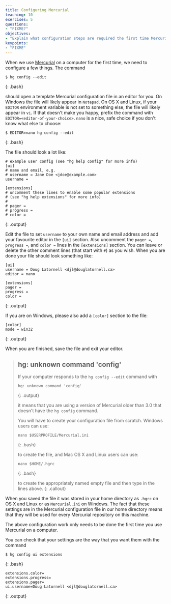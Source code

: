 ```yaml
---
title: Configuring Mercurial
teaching: 10
exercises: 5
questions:
- "FIXME?"
objectives:
- "Explain what configuration steps are required the first time Mercurial is used on a computer."
keypoints:
- "FIXME"
---
```


When we use [Mercurial](http://mercurial.selenic.com/) on a computer for the
first time,
we need to configure a few things.
The command

~~~
$ hg config --edit
~~~
{: .bash}

should open a template Mercurial configuration file in an editor for you.
On Windows the file will likely appear in `Notepad`.
On OS X and Linux,
if your `EDITOR` environment variable is not set to something else,
the file will likely appear in `vi`.
If that doesn't make you happy,
prefix the command with `EDITOR=<editor-of-your-choice>`.
`nano` is a nice,
safe choice if you don't know what else to choose:

~~~
$ EDITOR=nano hg config --edit
~~~
{: .bash}

The file should look a lot like:

~~~
# example user config (see "hg help config" for more info)
[ui]
# name and email, e.g.
# username = Jane Doe <jdoe@example.com>
username =

[extensions]
# uncomment these lines to enable some popular extensions
# (see "hg help extensions" for more info)
#
# pager =
# progress =
# color =
~~~
{: .output}

Edit the file to set `username` to your own name and email address and add your
favourite editor in the `[ui]` section.
Also uncomment the `pager =`,
`progress =`,
and `color =` lines in the `[extensions]` section.
You can leave or delete the other comment lines (that start with `#`) as you wish.
When you are done your file should look something like:

~~~
[ui]
username = Doug Latornell <djl@douglatornell.ca>
editor = nano

[extensions]
pager =
progress =
color =
~~~
{: .output}

If you are on Windows,
please also add a `[color]` section to the file:

~~~
[color]
mode = win32
~~~
{: .output}

When you are finished,
save the file and exit your editor.


> ## hg: unknown command 'config'
>
> If your computer responds to the `hg config --edit` command with
>
> ~~~
> hg: unknown command 'config'
> ~~~
> {: .output}
>
> it means that you are using a version of Mercurial older than 3.0 that
> doesn't have the `hg config` command.
>
> You will have to create your configuration file from scratch.
> Windows users can use:
>
> ~~~
> nano $USERPROFILE/Mercurial.ini
> ~~~
> {: .bash}
>
> to create the file,
> and Mac OS X and Linux users can use:
>
> ~~~
> nano $HOME/.hgrc
> ~~~
> {: .bash}
>
> to create the appropriately named empty file and then type in the lines
> above.
{: .callout}

When you saved the file it was stored in your home directory as `.hgrc` on OS X and
Linux or as `Mercurial.ini` on Windows.
The fact that these settings are in the Mercurial configuration file in our home
directory means that they will be used for every Mercurial repository on this
machine.

The above configuration work only needs to be done the first time you use
Mercurial on a computer.

You can check that your settings are the way that you want them with the command

~~~
$ hg config ui extensions
~~~
{: .bash}

~~~
extensions.color=
extensions.progress=
extensions.pager=
ui.username=Doug Latornell <djl@douglatornell.ca>
~~~
{: .output}
